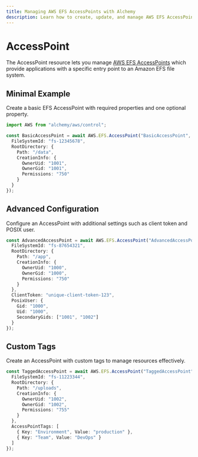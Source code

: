 ```yaml
---
title: Managing AWS EFS AccessPoints with Alchemy
description: Learn how to create, update, and manage AWS EFS AccessPoints using Alchemy Cloud Control.
---
```


# AccessPoint

The AccessPoint resource lets you manage [AWS EFS AccessPoints](https://docs.aws.amazon.com/efs/latest/userguide/) which provide applications with a specific entry point to an Amazon EFS file system.

## Minimal Example

Create a basic EFS AccessPoint with required properties and one optional property.

```ts
import AWS from "alchemy/aws/control";

const BasicAccessPoint = await AWS.EFS.AccessPoint("BasicAccessPoint", {
  FileSystemId: "fs-12345678",
  RootDirectory: {
    Path: "/data",
    CreationInfo: {
      OwnerUid: "1001",
      OwnerGid: "1001",
      Permissions: "750"
    }
  }
});
```

## Advanced Configuration

Configure an AccessPoint with additional settings such as client token and POSIX user.

```ts
const AdvancedAccessPoint = await AWS.EFS.AccessPoint("AdvancedAccessPoint", {
  FileSystemId: "fs-87654321",
  RootDirectory: {
    Path: "/app",
    CreationInfo: {
      OwnerUid: "1000",
      OwnerGid: "1000",
      Permissions: "750"
    }
  },
  ClientToken: "unique-client-token-123",
  PosixUser: {
    Gid: "1000",
    Uid: "1000",
    SecondaryGids: ["1001", "1002"]
  }
});
```

## Custom Tags

Create an AccessPoint with custom tags to manage resources effectively.

```ts
const TaggedAccessPoint = await AWS.EFS.AccessPoint("TaggedAccessPoint", {
  FileSystemId: "fs-11223344",
  RootDirectory: {
    Path: "/uploads",
    CreationInfo: {
      OwnerUid: "1002",
      OwnerGid: "1002",
      Permissions: "755"
    }
  },
  AccessPointTags: [
    { Key: "Environment", Value: "production" },
    { Key: "Team", Value: "DevOps" }
  ]
});
```